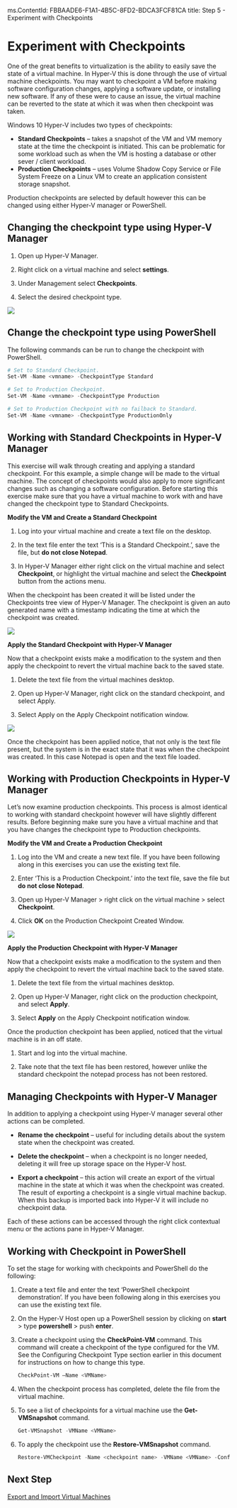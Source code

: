 ms.ContentId: FBBAADE6-F1A1-4B5C-8FD2-BDCA3FCF81CA
title: Step 5 - Experiment with Checkpoints

# Experiment with Checkpoints 

One of the great benefits to virtualization is the ability to easily save the state of a virtual machine. In Hyper-V this is done through the use of virtual machine checkpoints. You may want to checkpoint a VM before making software configuration changes, applying a software update, or installing new software. If any of these were to cause an issue, the virtual machine can be reverted to the state at which it was when then checkpoint was taken.

Windows 10 Hyper-V includes two types of checkpoints:

- **Standard Checkpoints** – takes a snapshot of the VM and VM memory state at the time the checkpoint is initiated. This can be problematic for some workload such as when the VM is hosting a database or other sever / client workload.
- **Production Checkpoints** – uses Volume Shadow Copy Service or File System Freeze on a Linux VM to create an application consistent storage snapshot.

Production checkpoints are selected by default however this can be changed using either Hyper-V manager or PowerShell.

## Changing the checkpoint type using Hyper-V Manager

1. Open up Hyper-V Manager.

2. Right click on a virtual machine and select **settings**.

3. Under Management select **Checkpoints**.

4. Select the desired checkpoint type.

![](media/checkpoint_upd.png)

## Change the checkpoint type using PowerShell

The following commands can be run to change the checkpoint with PowerShell. 

```powershell
# Set to Standard Checkpoint.
Set-VM -Name <vmname> -CheckpointType Standard

# Set to Production Checkpoint.
Set-VM -Name <vmname> -CheckpointType Production

# Set to Production Checkpoint with no failback to Standard. 
Set-VM -Name <vmname> -CheckpointType ProductionOnly
```

## Working with Standard Checkpoints in Hyper-V Manager 

This exercise will walk through creating and applying a standard checkpoint. For this example, a simple change will be made to the virtual machine. The concept of checkpoints would also apply to more significant changes such as changing a software configuration. Before starting this exercise make sure that you have a virtual machine to work with and have changed the checkpoint type to Standard Checkpoints. 

**Modify the VM and Create a Standard Checkpoint**

1. Log into your virtual machine and create a text file on the desktop.

2. In the text file enter the text ‘This is a Standard Checkpoint.’, save the file, but **do not close Notepad**.

3. In Hyper-V Manager either right click on the virtual machine and select **Checkpoint**, or highlight the virtual machine and select the **Checkpoint** button from the actions menu.

When the checkpoint has been created it will be listed under the Checkpoints tree view of Hyper-V Manager. The checkpoint is given an auto generated name with a timestamp indicating the time at which the checkpoint was created.

![](media/std_checkpoint_upd.png) 

**Apply the Standard Checkpoint with Hyper-V Manager**

Now that a checkpoint exists make a modification to the system and then apply the checkpoint to revert the virtual machine back to the saved state. 

1. Delete the text file from the virtual machines desktop.

2. Open up Hyper-V Manager, right click on the standard checkpoint, and select Apply.

3. Select Apply on the Apply Checkpoint notification window.

![](media/apply_standard_upd.png) 

Once the checkpoint has been applied notice, that not only is the text file present, but the system is in the exact state that it was when the checkpoint was created. In this case Notepad is open and the text file loaded.

## Working with Production Checkpoints in Hyper-V Manager

Let’s now examine production checkpoints. This process is almost identical to working with standard checkpoint however will have slightly different results. Before beginning make sure you have a virtual machine and that you have changes the checkpoint type to Production checkpoints.

**Modify the VM and Create a Production Checkpoint**

1. Log into the VM and create a new text file. If you have been following along in this exercises you can use the existing text file.

2. Enter ‘This is a Production Checkpoint.’ into the text file, save the file but **do not close Notepad**.

3. Open up Hyper-V Manager > right click on the virtual machine > select **Checkpoint**.

4. Click **OK** on the Production Checkpoint Created Window.

![](media/production_Checkpoin_upd.png) 
	
**Apply the Production Checkpoint with Hyper-V Manager**

Now that a checkpoint exists make a modification to the system and then apply the checkpoint to revert the virtual machine back to the saved state. 

1. Delete the text file from the virtual machines desktop.

2. Open up Hyper-V Manager, right click on the production checkpoint, and select **Apply**.

3. Select **Apply** on the Apply Checkpoint notification window.

Once the production checkpoint has been applied, noticed that the virtual machine is in an off state.

1. Start and log into the virtual machine.

2. Take note that the text file has been restored, however unlike the standard checkpoint the notepad process has not been restored.   

## Managing Checkpoints with Hyper-V Manager

In addition to applying a checkpoint using Hyper-V manager several other actions can be completed.

- **Rename the checkpoint** – useful for including details about the system state when the checkpoint was created.

- **Delete the checkpoint** – when a checkpoint is no longer needed, deleting it will free up storage space on the Hyper-V host.

- **Export a checkpoint** – this action will create an export of the virtual machine in the state at which it was when the checkpoint was created. The result of exporting a checkpoint is a single virtual machine backup. When this backup is imported back into Hyper-V it will include no checkpoint data.

Each of these actions can be accessed through the right click contextual menu or the actions pane in Hyper-V Manager.

## Working with Checkpoint in PowerShell

To set the stage for working with checkpoints and PowerShell do the following:

1. Create a text file and enter the text ‘PowerShell checkpoint demonstration’. If you have been following along in this exercises you can use the existing text file.

2. On the Hyper-V Host open up a PowerShell session by clicking on **start** > type **powershell** > push **enter**.

3. Create a checkpoint using the **CheckPoint-VM** command. This command will create a checkpoint of the type configured for the VM. See the Configuring Checkpoint Type section earlier in this document for instructions on how to change this type.

	```powershell
	CheckPoint-VM –Name <VMName>
	```
4. When the checkpoint process has completed, delete the file from the virtual machine.

5. To see a list of checkpoints for a virtual machine use the **Get-VMSnapshot** command.

	```powershell
	Get-VMSnapshot -VMName <VMName>
	```
6. To apply the checkpoint use the **Restore-VMSnapshot** command.

	```powershell
	Restore-VMCheckpoint -Name <checkpoint name> -VMName <VMName> -Confirm:$false
	```

## Next Step
[Export and Import Virtual Machines](walkthrough_export_import.md)


